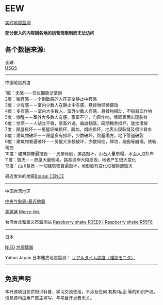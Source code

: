# EEW
<a href="http://ailpcc.github.io/eew">实时地震监测</a>

**部分嵌入的内容因各地的运营商限制而无法访问**

各个数据来源:
--
全球:<br>
<a href="https://www.usgs.gov/">USGS</a>

----

中国地震烈度

1度：无感——仅仪器能记录到<br>
2度：微有感－－个别敏感的人在完全静止中有感<br>
3度：少有感－－室内少数人在静止中有感，悬挂物轻微摆动<br>
4度：多有感－－室内大多数人，室外少数人有感，悬挂物摆动，不稳器皿作响<br>
5度：惊醒－－室外大多数人有感，家畜不宁，门窗作响，墙壁表面出现裂纹<br>
6度：惊慌－－人站立不稳，家畜外逃，器皿翻落，简陋棚舍损坏，陡坎滑坡<br>
7度：房屋损坏－－房屋轻微损坏，牌坊，烟囱损坏，地表出现裂缝及喷沙冒水<br>
8度：建筑物破坏－－房屋多有损坏，少数破坏，路基塌方，地下管道破裂<br>
9度：建筑物普遍破坏－－房屋大多数破坏，少数倾倒，牌坊，烟囱等崩塌，铁轨弯曲<br>
10度：建筑物普遍摧毁－－房屋倾倒，道路毁坏，山石大量崩塌，水面大浪扑岸<br>
11度：毁灭－－房屋大量倒塌，路基堤岸大段崩毁，地表产生很大变化<br>
12度：山川易景－一切建筑物普遍毁坏，地形剧烈变化动植物遭毁灭<br>

最近发生的地震<a href="https://bousai.cn/CENCEQList/index.html">Bousai CENCE</a>

   
----
     
中国台湾地区

<a href="https://www.cwb.gov.tw/V8/C/E/index.html">中央气象局-最近地震</a>

<a href="https://merry-link.com/">美麗蓮 Merry-link</a>

台湾台北和嘉义市监测站
<a href="https://dataview.raspberryshake.org/#/embed/AM/R3EE8/00/EHZ">Raspberry shake R3EE8</a>  |   <a href="https://dataview.raspberryshake.org/#/embed/AM/R3EE8/00/EHZ">Raspberry shake R55F8</a>

----
日本

<a href="https://www.bosai.go.jp/">NIED</a>
<a href="https://typhoon.yahoo.co.jp/weather/jp/earthquake/list/">地震情報</a>

Yahoo Japan 日本雅虎地震监测：
<a href="https://typhoon.yahoo.co.jp/weather/jp/earthquake/kyoshin/">リアルタイム震度（強震モニタ）</a>

---


## 免责声明
本开源项目仅供知识科普、学习交流使用，不涉及任何 机构/私企 等的知识产权。信息源均由用户自主填写，与项目开发者无关。

